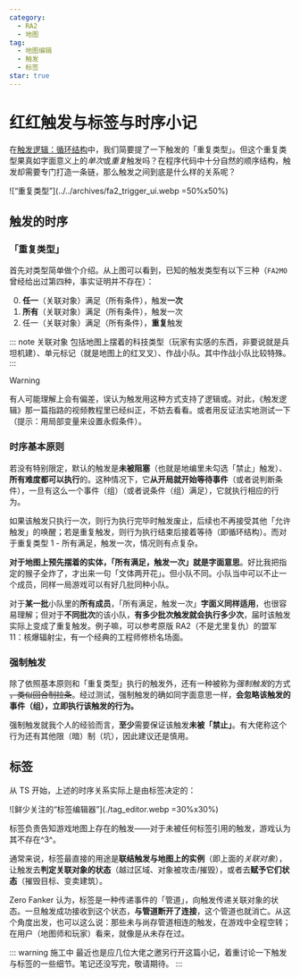 ```yaml
---
category:
  - RA2
  - 地图
tag:
  - 地图编辑
  - 触发
  - 标签
star: true
---
```


# 红红触发与标签与时序小记

在[触发逻辑：循环结构](../../archives/RA2TriggerLogics.md#_2-3-循环结构)中，我们简要提了一下触发的「重复类型」。但这个重复类型果真如字面意义上的*单次*或*重复*触发吗？在程序代码中十分自然的顺序结构，触发却需要专门打造一条链，那么触发之间到底是什么样的关系呢？

![“重复类型”](../../archives/fa2_trigger_ui.webp =50%x50%)

## 触发的时序

### 「重复类型」
首先对类型简单做个介绍。从上图可以看到，已知的触发类型有以下三种（`FA2MO`曾经给出过第四种，事实证明并不存在）：

0. **任一**（关联对象）满足（所有条件），触发**一次**
1. **所有**（关联对象）满足（所有条件），触发一次
2. 任一（关联对象）满足（所有条件），**重复**触发

::: note 关联对象
包括地图上摆着的科技类型（玩家有实感的东西，非要说就是兵坦机建）、单元标记（就是地图上的红叉叉）、作战小队。其中作战小队比较特殊。
:::

> [!warning]
> 有人可能理解上会有偏差，误认为触发用这种方式支持了逻辑或。对此，《触发逻辑》那一篇指路的视频教程里已经纠正，不妨去看看。或者用反证法实地测试一下（提示：用局部变量来设置永假条件）。

### 时序基本原则

若没有特别限定，默认的触发是**未被阻塞**（也就是地编里未勾选「禁止」触发）、**所有难度都可以执行**的。这种情况下，它**从开局就开始等待事件**（或者说判断条件），一旦有这么一个事件（组）（或者说条件（组）满足），它就执行相应的行为。

如果该触发只执行一次，则行为执行完毕时触发废止，后续也不再接受其他「允许触发」的唤醒；若是重复触发，则行为执行结束后接着等待（即循环结构）。而对于重复类型 1 - 所有满足，触发一次，情况则有点复杂。

**对于地图上预先摆着的实体，「所有满足，触发一次」就是字面意思**。好比我把指定的猴子全炸了，才出来一句「文体两开花」。但小队不同。小队当中可以不止一个成员，同样一局游戏可以有好几批同种小队。

对于**某一批**小队里的**所有成员**，「所有满足，触发一次」**字面义同样适用**，也很容易理解；但对于**不同批次**的该小队，**有多少批次触发就会执行多少次**，届时该触发实际上变成了重复触发。例子嘛，可以参考原版 RA2（不是尤里复仇）的盟军 11：核爆辐射尘，有一个经典的工程师修桥名场面。

### 强制触发
除了依照基本原则和「重复类型」执行的触发外，还有一种被称为*强制触发*的方式 ~~，类似回合制拉条~~。经过测试，强制触发的确如同字面意思一样，**会忽略该触发的事件（组），立即执行该触发的行为。**

强制触发就我个人的经验而言，**至少**需要保证该触发**未被「禁止」**。有大佬称这个行为还有其他限（暗）制（坑），因此建议还是慎用。

## 标签

从 TS 开始，上述的时序关系实际上是由标签决定的：

![鲜少关注的“标签编辑器”](./tag_editor.webp =30%x30%)

标签负责告知游戏地图上存在的触发——对于未被任何标签引用的触发，游戏认为其不存在^3^。

通常来说，标签最直接的用途是**联结触发与地图上的实例**（即上面的*关联对象*），让触发去**判定关联对象的状态**（越过区域、对象被攻击/摧毁），或者去**赋予它们状态**（摧毁目标、变卖建筑）。

Zero Fanker 认为，标签是一种传递事件的「管道」，向触发传递关联对象的状态。一旦触发成功接收到这个状态，**与管道断开了连接**，这个管道也就消亡。从这个角度出发，也可以这么说：那些未与尚存管道相连的触发，在游戏中全程空转；在用户（地图师和玩家）看来，就像是从未存在过。

::: warning 施工中
最近也是应几位大佬之邀另行开这篇小记，着重讨论一下触发与标签的一些细节。笔记还没写完，敬请期待。
:::
